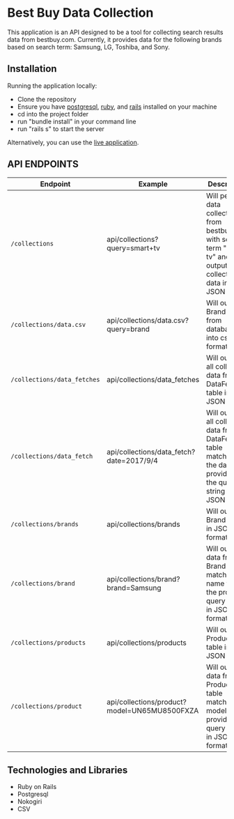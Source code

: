 # Best Buy Data Collection

This application is an API designed to be a tool for collecting search results data from bestbuy.com. Currently, it provides data for the following brands based on search term: Samsung, LG, Toshiba, and Sony.


## Installation
Running the application locally:
  - Clone the repository
  - Ensure you have [postgresql](https://www.postgresql.org/download/), [ruby](https://www.ruby-lang.org/en/documentation/installation/), and [rails](http://installrails.com/) installed on your machine
  - cd into the project folder
  - run "bundle install" in your command line
  - run "rails s" to start the server

Alternatively, you can use the [live application](https://best-buy-data-collection.herokuapp.com/).

## API ENDPOINTS

| Endpoint | Example | Description |
| --- | --- | --- |
| `/collections` | api/collections?query=smart+tv | Will perform data collection from bestbuy.com with search term "smart tv" and output collected data in JSON format |
| `/collections/data.csv` | api/collections/data.csv?query=brand | Will output Brand table from database into csv format |
| `/collections/data_fetches` | api/collections/data_fetches | Will output all collected data from DataFetch table in JSON format |
| `/collections/data_fetch` | api/collections/data_fetch?date=2017/9/4 | Will output all collected data from DataFetch table matching the date provided in the query string in JSON format |
| `/collections/brands` | api/collections/brands | Will output Brand table in JSON format |
| `/collections/brand` | api/collections/brand?brand=Samsung | Will output data from Brand table matching name with the provided query string in JSON format |
| `/collections/products` | api/collections/products | Will output Product table in JSON format |
| `/collections/product` | api/collections/product?model=UN65MU8500FXZA | Will output data from Product table matching model with provided query string in JSON format |


## Technologies and Libraries

- Ruby on Rails
- Postgresql
- Nokogiri
- CSV

